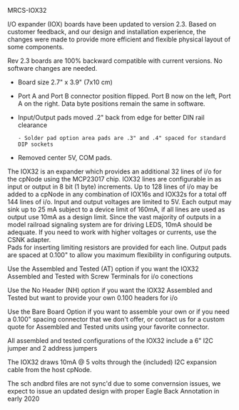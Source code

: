 
MRCS-IOX32
  
I/O expander (IOX) boards have been updated to version 2.3. Based on customer feedback, and our design and installation experience, the changes were made to provide more efficient and flexible physical layout of some components.

Rev 2.3 boards are 100% backward compatible with current versions. No software changes are needed.

- Board size 2.7" x 3.9" (7x10 cm)

- Port A and Port B connector position flipped. Port B now on the left, Port A on the right. Data byte positions remain the same in software.

- Input/Output pads moved .2" back from edge for better DIN rail clearance

      - Solder pad option area pads are .3" and .4" spaced for standard DIP sockets

- Removed center 5V, COM pads.

The IOX32 is an expander which provides an additional 32 lines of i/o for the cpNode using the MCP23017 chip. 
IOX32 lines are configurable in as input or output in 8 bit (1 byte) increments. 
Up to 128 lines of i/o may be added to a cpNode in any combination of IOX16s and IOX32s for a total off 144 lines of i/o.
Input and output voltages are limited to 5V.  Each output may sink up to 25 mA subject to a device limit of 160mA, if all lines are used as output use 10mA as a design limit. 
Since the vast majority of outputs in a model railroad signaling system are for driving LEDS, 10mA should be adequate. 
If you need to work with higher voltages or currents, use the CSNK adapter.  
Pads for inserting limiting resistors are provided for each line.
Output pads are spaced at 0.100" to allow you maximum flexibility in configuring outputs.  

Use the Assembled and Tested (AT) option if you want the IOX32 Assembled and Tested with Screw Terminals for i/o conections

Use the No Header (NH) option if you want the IOX32 Assembled and Tested but want to provide your own 0.100 headers for i/o

Use the Bare Board Option if you want to assemble your own or if you need a 0.100" spacing connector that we don't offer, or contact us for a custom quote for Assembled and Tested units using your favorite connector.

All assembled and tested configurations of the IOX32 include a 6" I2C jumper and 2 address jumpers

The IOX32 draws 10mA @ 5 volts through the (included) I2C expansion cable from the host cpNode.

The sch andbrd files are not sync'd due to some convernsion issues, we expect to issue an updated design with proper Eagle Back Annotation in early 2020